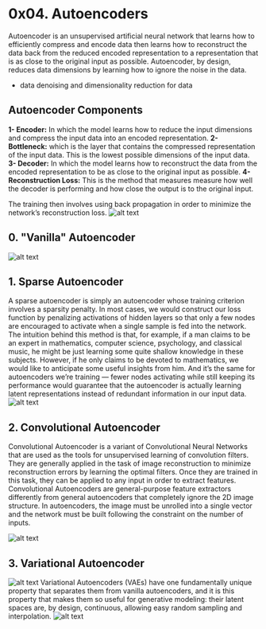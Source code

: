  # 0x04. Autoencoders
 
 Autoencoder is an unsupervised artificial neural network that learns how to efficiently compress and encode data then learns how to reconstruct the data back from the reduced encoded representation to a representation that is as close to the original input as possible.
Autoencoder, by design, reduces data dimensions by learning how to ignore the noise in the data.
- data denoising and dimensionality reduction for data
##  Autoencoder Components
**1- Encoder:** In which the model learns how to reduce the input dimensions and compress the input data into an encoded representation.
**2- Bottleneck:** which is the layer that contains the compressed representation of the input data. This is the lowest possible dimensions of the input data.
**3- Decoder:** In which the model learns how to reconstruct the data from the encoded representation to be as close to the original input as possible.
**4- Reconstruction Loss:** This is the method that measures measure how well the decoder is performing and how close the output is to the original input.

The training then involves using back propagation in order to minimize the network’s reconstruction loss.
![alt text](https://miro.medium.com/max/700/1*2ijh2-e0PcYgYKbWYkbdsw.png)

## 0. "Vanilla" Autoencoder
![alt text](https://miro.medium.com/max/700/1*V_YtxTFUqDrmmu2JqMZ-rA.png)

## 1. Sparse Autoencoder

A sparse autoencoder is simply an autoencoder whose training criterion involves a sparsity penalty. In most cases, we would construct our loss function by penalizing activations of hidden layers so that only a few nodes are encouraged to activate when a single sample is fed into the network.
The intuition behind this method is that, for example, if a man claims to be an expert in mathematics, computer science, psychology, and classical music, he might be just learning some quite shallow knowledge in these subjects. However, if he only claims to be devoted to mathematics, we would like to anticipate some useful insights from him. And it’s the same for autoencoders we’re training — fewer nodes activating while still keeping its performance would guarantee that the autoencoder is actually learning latent representations instead of redundant information in our input data.
![alt text](https://miro.medium.com/max/700/1*k9RX5_kDYt2kG0u9ZREu5w.png)

##  2. Convolutional Autoencoder
Convolutional Autoencoder is a variant of Convolutional Neural Networks that are used as the tools for unsupervised learning of convolution filters. They are generally applied in the task of image reconstruction to minimize reconstruction errors by learning the optimal filters. Once they are trained in this task, they can be applied to any input in order to extract features. Convolutional Autoencoders are general-purpose feature extractors differently from general autoencoders that completely ignore the 2D image structure. In autoencoders, the image must be unrolled into a single vector and the network must be built following the constraint on the number of inputs.

![alt text](https://analyticsindiamag.com/wp-content/uploads/2020/07/The-structure-of-proposed-Convolutional-AutoEncoders-CAE-for-MNIST-In-the-middle-there.png)


## 3. Variational Autoencoder
![alt text](https://www.jeremyjordan.me/content/images/2018/03/Screen-Shot-2018-03-16-at-10.24.11-PM.png)
Variational Autoencoders (VAEs) have one fundamentally unique property that separates them from vanilla autoencoders, and it is this property that makes them so useful for generative modeling: their latent spaces are, by design, continuous, allowing easy random sampling and interpolation.
![alt text](https://magenta.tensorflow.org/assets/music_vae/sketch-attr.png)


